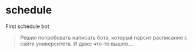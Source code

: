 # schedule
First schedule bot 
>Решил попробовать написать бота,
который парсит расписание с сайта
университета.
>И даже что-то вышло....
